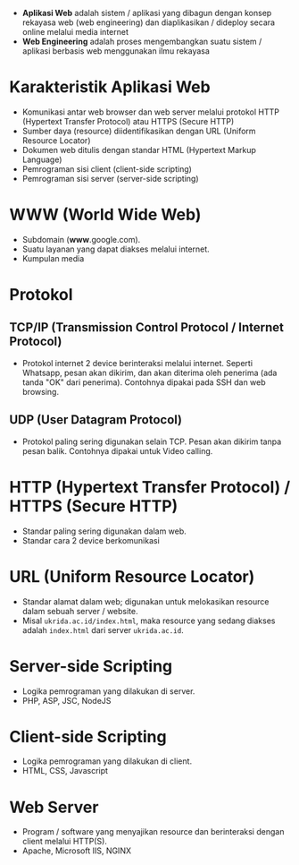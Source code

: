 - **Aplikasi Web** adalah sistem / aplikasi yang dibagun dengan konsep rekayasa web (web engineering) dan diaplikasikan / dideploy secara online melalui media internet
- **Web Engineering** adalah proses mengembangkan suatu sistem / aplikasi berbasis web menggunakan ilmu rekayasa 

# Karakteristik Aplikasi Web
- Komunikasi antar web browser dan web server melalui protokol HTTP (Hypertext Transfer Protocol) atau HTTPS (Secure HTTP)
- Sumber daya (resource) diidentifikasikan dengan URL (Uniform Resource Locator)
- Dokumen web ditulis dengan standar HTML (Hypertext Markup Language)
- Pemrograman sisi client (client-side scripting)
- Pemrograman sisi server (server-side scripting)

# WWW (World Wide Web)
- Subdomain (**www**.google.com).
- Suatu layanan yang dapat diakses melalui internet.
- Kumpulan media 

# Protokol
## TCP/IP (Transmission Control Protocol / Internet Protocol)
- Protokol internet 2 device berinteraksi melalui internet. Seperti Whatsapp, pesan akan dikirim, dan akan diterima oleh penerima (ada tanda "OK" dari penerima). Contohnya dipakai pada SSH dan web browsing.

## UDP (User Datagram Protocol)
- Protokol paling sering digunakan selain TCP. Pesan akan dikirim tanpa pesan balik. Contohnya dipakai untuk Video calling.

# HTTP (Hypertext Transfer Protocol) / HTTPS (Secure HTTP)
- Standar paling sering digunakan dalam web.
- Standar cara 2 device berkomunikasi

# URL (Uniform Resource Locator)
- Standar alamat dalam web; digunakan untuk melokasikan resource dalam sebuah server / website.
- Misal `ukrida.ac.id/index.html`, maka resource yang sedang diakses adalah `index.html` dari server `ukrida.ac.id`.

# Server-side Scripting
- Logika pemrograman yang dilakukan di server.
- PHP, ASP, JSC, NodeJS

# Client-side Scripting
- Logika pemrograman yang dilakukan di client.
- HTML, CSS, Javascript

# Web Server
- Program / software yang menyajikan resource dan berinteraksi dengan client melalui HTTP(S).
- Apache, Microsoft IIS, NGINX
